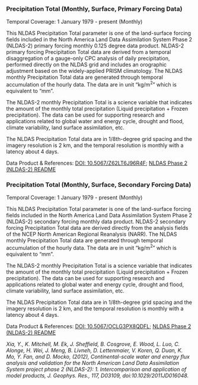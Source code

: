 ### Precipitation Total (Monthly, Surface, Primary Forcing Data)
Temporal Coverage: 1 January 1979 -  present (Monthly)

This NLDAS Precipitation Total parameter is one of the land-surface forcing fields included in the North America Land Data Assimilation System Phase 2 (NLDAS-2) primary forcing monthly 0.125 degree data product.  NLDAS-2 primary forcing Precipitation Total data are derived from a temporal disaggregation of a gauge-only CPC analysis of daily precipitation, performed directly on the NLDAS grid and includes an orographic adjustment based on the widely-applied PRISM climatology. The NLDAS monthly Precipitation Total data are generated through temporal accumulation of the hourly data. The data are in unit “kg/m<sup>2</sup>” which is equivalent to “mm”.  

The NLDAS-2 monthly Precipitation Total is a science variable that indicates the amount of the monthly total precipitation (Liquid precipitation + Frozen precipitation). The data can be used for supporting research and applications related to global water and energy cycle, drought and flood, climate variability, land surface assimilation, etc.

The NLDAS Precipitation Total data are in 1/8th-degree grid spacing and the imagery resolution is 2 km, and the temporal resolution is monthly with a latency about 4 days.

Data Product & References: [DOI: 10.5067/Z62LT6J96R4F](https://disc.gsfc.nasa.gov/datacollection/NLDAS_FORA0125_M_002.html);
[NLDAS Phase 2 (NLDAS-2) README](https://hydro1.gesdisc.eosdis.nasa.gov/data/NLDAS/README.NLDAS2.pdf)

### Precipitation Total (Monthly, Surface, Secondary Forcing Data)
Temporal Coverage: 1 January 1979 - present (Monthly)

This NLDAS Precipitation Total parameter is one of the land-surface forcing fields included in the North America Land Data Assimilation System Phase 2 (NLDAS-2) secondary forcing monthly data product. NLDAS-2 secondary forcing Precipitation Total data are derived directly from the analysis fields of the NCEP North American Regional Reanalysis (NARR). The NLDAS monthly Precipitation Total data are generated through temporal accumulation of the hourly data.  The data are in unit “kg/m<sup>2</sup>” which is equivalent to “mm”.  

The NLDAS-2 monthly Precipitation Total is a science variable that indicates the amount of the monthly total precipitation (Liquid precipitation + Frozen precipitation).  The data can be used for supporting research and applications related to global water and energy cycle, drought and flood, climate variability, land surface assimilation, etc.  

The NLDAS Precipitation Total data are in 1/8th-degree grid spacing and the imagery resolution is 2 km, and the temporal resolution is monthly with a latency about 4 days.

Data Product & References: [DOI: 10.5067/OCLG3PX8QDFL](https://disc.gsfc.nasa.gov/datacollection/NLDAS_FORB0125_M_002.html);
[NLDAS Phase 2 (NLDAS-2) README](https://hydro1.gesdisc.eosdis.nasa.gov/data/NLDAS/README.NLDAS2.pdf)

*Xia, Y., K. Mitchell, M. Ek, J. Sheffield, B. Cosgrove, E. Wood, L. Luo, C. Alonge, H. Wei, J. Meng, B. Livneh, D. Lettenmaier, V. Koren, Q. Duan, K. Mo, Y. Fan, and D. Mocko, (2012), Continental-scale water and energy flux analysis and validation for the North American Land Data Assimilation System project phase 2 (NLDAS-2): 1. Intercomparison and application of model products, J. Geophys. Res., 117, D03109, doi:10.1029/2011JD016048.*
